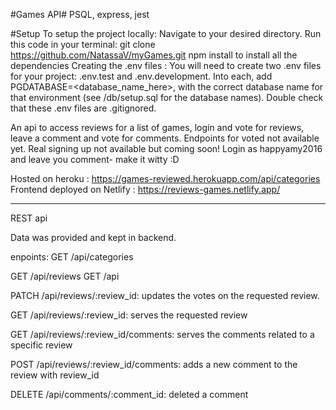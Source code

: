 #Games API#  PSQL, express, jest

#Setup
To setup the project locally:
Navigate to your desired directory.
Run this code in your terminal: git clone https://github.com/NatassaV/myGames.git
npm install to install all the dependencies
Creating the .env files :
You will need to create two .env files for your project: .env.test and .env.development.
Into each, add PGDATABASE=<database_name_here>, with the correct database name for that environment (see /db/setup.sql for the database names). Double check that these .env files are .gitignored.

An api to access reviews for a list of games, login and vote for reviews, leave a comment and vote for comments.
Endpoints for voted not available yet. Real signing up not available but coming soon!
Login as happyamy2016 and leave you comment- make it witty :D

Hosted on heroku : https://games-reviewed.herokuapp.com/api/categories
Frontend deployed on Netlify : https://reviews-games.netlify.app/
___________________________________________________________________________________________________
REST api

Data was provided and kept in backend. 

enpoints: GET /api/categories

GET /api/reviews GET /api

PATCH /api/reviews/:review_id: updates the votes on the requested review.

GET /api/reviews/:review_id: serves the requested review

GET /api/reviews/:review_id/comments: serves the comments related to a specific review

POST /api/reviews/:review_id/comments: adds a new comment to the review with review_id

DELETE /api/comments/:comment_id: deleted a comment
